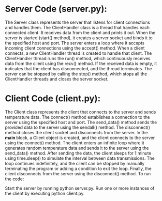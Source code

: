 # Server Code (server.py):
The Server class represents the server that listens for client connections and handles them.
The ClientHandler class is a thread that handles each connected client. It receives data from the client and prints it out.
When the server is started (start() method), it creates a server socket and binds it to the specified host and port.
The server enters a loop where it accepts incoming client connections using the accept() method. When a client connects, a new ClientHandler thread is created to handle that client.
The ClientHandler thread runs the run() method, which continuously receives data from the client using the recv() method. If the received data is empty, it indicates that the client has disconnected, and the thread terminates.
The server can be stopped by calling the stop() method, which stops all the ClientHandler threads and closes the server socket.

# Client Code (client.py):
The Client class represents the client that connects to the server and sends temperature data.
The connect() method establishes a connection to the server using the specified host and port.
The send_data() method sends the provided data to the server using the sendall() method.
The disconnect() method closes the client socket and disconnects from the server.
In the __main__ block, a Client object is created, and the client connects to the server using the connect() method.
The client enters an infinite loop where it generates random temperature data and sends it to the server using the send_data() method.
After sending the data, the client sleeps for 1 minute using time.sleep() to simulate the interval between data transmissions.
The loop continues indefinitely, and the client can be stopped by manually terminating the program or adding a condition to exit the loop.
Finally, the client disconnects from the server using the disconnect() method.
To run the code:

Start the server by running python server.py.
Run one or more instances of the client by executing python client.py.
